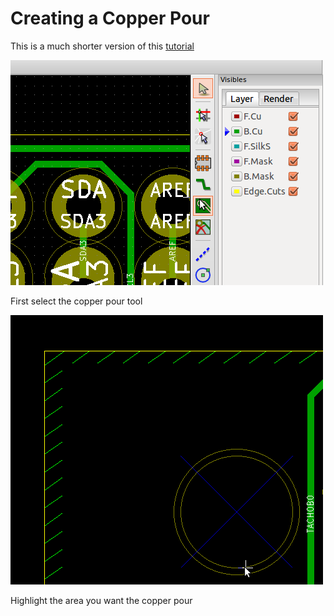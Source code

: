 # Creating a Copper Pour

This is a much shorter version of this [tutorial](https://www.wayneandlayne.com/blog/2013/02/26/kicad-tutorial-copper-pours-fills/)

![](pics/fills_select_tool.png)

First select the copper pour tool

![](pics/fills_hatching.png)

Highlight the area you want the copper pour

